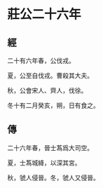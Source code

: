 # 莊公二十六年
## 經

二十有六年春，公伐戎。

夏，公至自伐戎。曹殺其大夫。

秋，公會宋人、齊人，伐徐。

冬十有二月癸亥，朔，日有食之。

## 傳

二十六年春，晉士蒍爲大司空。

夏，士蒍城絳，以深其宮。

秋，虢人侵晉。冬，虢人又侵晉。

